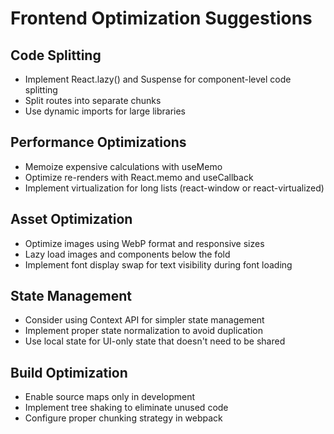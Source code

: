 # Frontend Optimization Suggestions

## Code Splitting
- Implement React.lazy() and Suspense for component-level code splitting
- Split routes into separate chunks
- Use dynamic imports for large libraries

## Performance Optimizations
- Memoize expensive calculations with useMemo
- Optimize re-renders with React.memo and useCallback
- Implement virtualization for long lists (react-window or react-virtualized)

## Asset Optimization
- Optimize images using WebP format and responsive sizes
- Lazy load images and components below the fold
- Implement font display swap for text visibility during font loading

## State Management
- Consider using Context API for simpler state management
- Implement proper state normalization to avoid duplication
- Use local state for UI-only state that doesn't need to be shared

## Build Optimization
- Enable source maps only in development
- Implement tree shaking to eliminate unused code
- Configure proper chunking strategy in webpack
